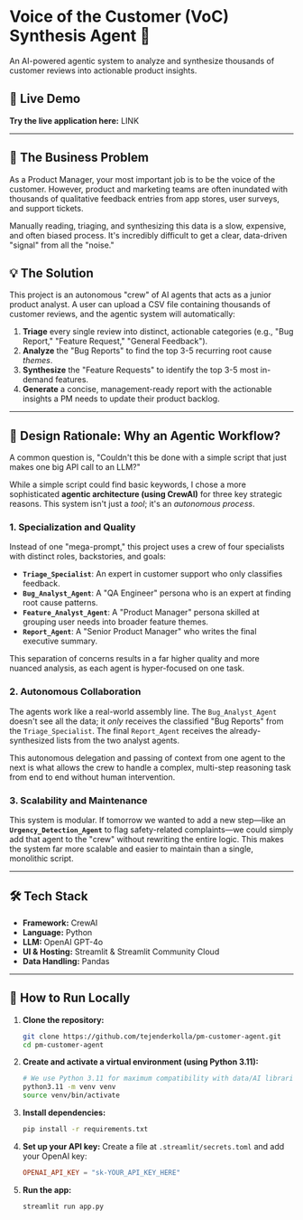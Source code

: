 # Voice of the Customer (VoC) Synthesis Agent 🤖

An AI-powered agentic system to analyze and synthesize thousands of customer reviews into actionable product insights.

## 🚀 Live Demo

**Try the live application here:**  LINK

---

## 🎯 The Business Problem

As a Product Manager, your most important job is to be the voice of the customer. However, product and marketing teams are often inundated with thousands of qualitative feedback entries from app stores, user surveys, and support tickets.

Manually reading, triaging, and synthesizing this data is a slow, expensive, and often biased process. It's incredibly difficult to get a clear, data-driven "signal" from all the "noise."

## 💡 The Solution

This project is an autonomous "crew" of AI agents that acts as a junior product analyst. A user can upload a CSV file containing thousands of customer reviews, and the agentic system will automatically:

1.  **Triage** every single review into distinct, actionable categories (e.g., "Bug Report," "Feature Request," "General Feedback").
2.  **Analyze** the "Bug Reports" to find the top 3-5 recurring root cause *themes*.
3.  **Synthesize** the "Feature Requests" to identify the top 3-5 most in-demand features.
4.  **Generate** a concise, management-ready report with the actionable insights a PM needs to update their product backlog.

---

## 🧠 Design Rationale: Why an Agentic Workflow?

A common question is, "Couldn't this be done with a simple script that just makes one big API call to an LLM?"

While a simple script could find basic keywords, I chose a more sophisticated **agentic architecture (using CrewAI)** for three key strategic reasons. This system isn't just a *tool*; it's an *autonomous process*.

### 1. Specialization and Quality
Instead of one "mega-prompt," this project uses a crew of four specialists with distinct roles, backstories, and goals:

* **`Triage_Specialist`**: An expert in customer support who only classifies feedback.
* **`Bug_Analyst_Agent`**: A "QA Engineer" persona who is an expert at finding root cause patterns.
* **`Feature_Analyst_Agent`**: A "Product Manager" persona skilled at grouping user needs into broader feature themes.
* **`Report_Agent`**: A "Senior Product Manager" who writes the final executive summary.

This separation of concerns results in a far higher quality and more nuanced analysis, as each agent is hyper-focused on one task.

### 2. Autonomous Collaboration
The agents work like a real-world assembly line. The `Bug_Analyst_Agent` doesn't see all the data; it *only* receives the classified "Bug Reports" from the `Triage_Specialist`. The final `Report_Agent` receives the already-synthesized lists from the two analyst agents.

This autonomous delegation and passing of context from one agent to the next is what allows the crew to handle a complex, multi-step reasoning task from end to end without human intervention.

### 3. Scalability and Maintenance
This system is modular. If tomorrow we wanted to add a new step—like an **`Urgency_Detection_Agent`** to flag safety-related complaints—we could simply add that agent to the "crew" without rewriting the entire logic. This makes the system far more scalable and easier to maintain than a single, monolithic script.

---

## 🛠️ Tech Stack

* **Framework:** CrewAI
* **Language:** Python
* **LLM:** OpenAI GPT-4o
* **UI & Hosting:** Streamlit & Streamlit Community Cloud
* **Data Handling:** Pandas

---

## 🔧 How to Run Locally

1.  **Clone the repository:**
    ```bash
    git clone https://github.com/tejenderkolla/pm-customer-agent.git
    cd pm-customer-agent
    ```

2.  **Create and activate a virtual environment (using Python 3.11):**
    ```bash
    # We use Python 3.11 for maximum compatibility with data/AI libraries
    python3.11 -m venv venv
    source venv/bin/activate
    ```

3.  **Install dependencies:**
    ```bash
    pip install -r requirements.txt
    ```

4.  **Set up your API key:**
    Create a file at `.streamlit/secrets.toml` and add your OpenAI key:
    ```toml
    OPENAI_API_KEY = "sk-YOUR_API_KEY_HERE"
    ```

5.  **Run the app:**
    ```bash
    streamlit run app.py
    ```